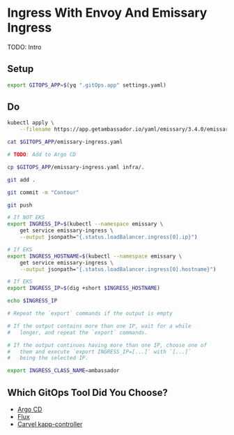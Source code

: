# Ingress With Envoy And Emissary Ingress

TODO: Intro

## Setup

```bash
export GITOPS_APP=$(yq ".gitOps.app" settings.yaml)
```

## Do

```bash
kubectl apply \
    --filename https://app.getambassador.io/yaml/emissary/3.4.0/emissary-crds.yaml

cat $GITOPS_APP/emissary-ingress.yaml

# TODO: Add to Argo CD

cp $GITOPS_APP/emissary-ingress.yaml infra/.

git add . 

git commit -m "Contour"

git push

# If NOT EKS
export INGRESS_IP=$(kubectl --namespace emissary \
    get service emissary-ingress \
    --output jsonpath="{.status.loadBalancer.ingress[0].ip}")

# If EKS
export INGRESS_HOSTNAME=$(kubectl --namespace emissary \
    get service emissary-ingress \
    --output jsonpath="{.status.loadBalancer.ingress[0].hostname}")

# If EKS
export INGRESS_IP=$(dig +short $INGRESS_HOSTNAME) 

echo $INGRESS_IP

# Repeat the `export` commands if the output is empty

# If the output contains more than one IP, wait for a while 
#   longer, and repeat the `export` commands.

# If the output continues having more than one IP, choose one of
#   them and execute `export INGRESS_IP=[...]` with `[...]`
#   being the selected IP.

export INGRESS_CLASS_NAME=ambassador
```

## Which GitOps Tool Did You Choose?

* [Argo CD](gitops-argocd.md)
* [Flux](gitops-flux.md)
* [Carvel kapp-controller](gitops-kapp.md)
